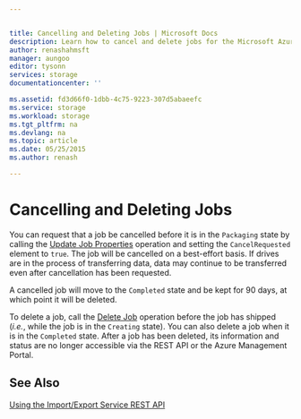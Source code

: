 ```yaml
---


title: Cancelling and Deleting Jobs | Microsoft Docs
description: Learn how to cancel and delete jobs for the Microsoft Azure Import-Export Service
author: renashahmsft
manager: aungoo
editor: tysonn
services: storage
documentationcenter: ''

ms.assetid: fd3d66f0-1dbb-4c75-9223-307d5abaeefc
ms.service: storage
ms.workload: storage 
ms.tgt_pltfrm: na
ms.devlang: na
ms.topic: article
ms.date: 05/25/2015
ms.author: renash

---
```


# Cancelling and Deleting Jobs
You can request that a job be cancelled before it is in the `Packaging` state by calling the [Update Job Properties](/rest/api/storageservices/importexport/Update-Job-Properties) operation and setting the `CancelRequested` element to `true`. The job will be cancelled on a best-effort basis. If drives are in the process of transferring data, data may continue to be transferred even after cancellation has been requested.  
  
 A cancelled job will move to the `Completed` state and be kept for 90 days, at which point it will be deleted.  
  
 To delete a job, call the [Delete Job](/rest/api/storageservices/importexport/Delete-Job1) operation before the job has shipped (*i.e.*, while the job is in the `Creating` state). You can also delete a job when it is in the `Completed` state. After a job has been deleted, its information and status are no longer accessible via the REST API or the Azure Management Portal.  
  
## See Also  
 [Using the Import/Export Service REST API](storage-import-export-using-the-rest-api.md)